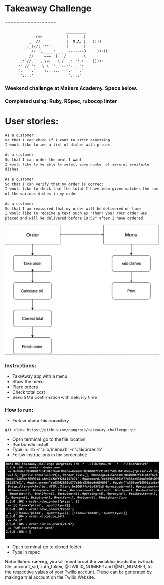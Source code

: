 # Takeaway Challenge
==================
```
                            _________
              r==           |       |
           _  //            |  M.A. |   ))))
          |_)//(''''':      |       |
            //  \_____:_____.-------D     )))))
           //   | ===  |   /        \
       .:'//.   \ \=|   \ /  .:'':./    )))))
      :' // ':   \ \ ''..'--:'-.. ':
      '. '' .'    \:.....:--'.-'' .'
       ':..:'                ':..:'

 ```

### Weekend challenge at Makers Academy. Specs below.
### Completed using: Ruby, RSpec, rubocop linter

# User stories:
```
As a customer
So that I can check if I want to order something
I would like to see a list of dishes with prices

As a customer
So that I can order the meal I want
I would like to be able to select some number of several available dishes

As a customer
So that I can verify that my order is correct
I would like to check that the total I have been given matches the sum of the various dishes in my order

As a customer
So that I am reassured that my order will be delivered on time
I would like to receive a text such as "Thank you! Your order was placed and will be delivered before 18:52" after I have ordered
```
![Class Diagram for Takeaway](docs/Takeaway_Diagram.png)
### Instructions:
* TakeAway app with a menu
* Show the menu
* Place orders
* Check total cost
* Send SMS confirmation with delivery time 

### How to run:

* Fork or clone this repository
```
git clone https://github.com/dangroze/takeaway-challenge.git
```
* Open terminal, go to the file location
* Run bundle install
* Type in: irb -r './lib/menu.rb' -r './lib/order.rb'
* Follow instructions in the screenshot:

![User interation](image/irb_example.png)

* Open terminal, go to cloned folder
* Type in rspec

Note: Before running, you will need to set the variables inside the twilio.rb file: account_sid, auth_token, @TWILIO_NUMBER and @MY_NUMBER, to the respective values of your Twilio account. These can be generated by making a trial account on the Twilio Website.